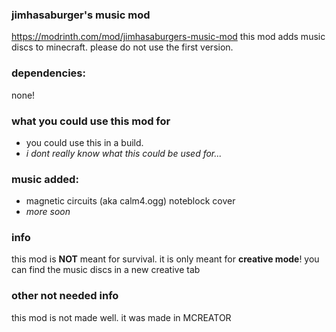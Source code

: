 ### jimhasaburger's music mod
https://modrinth.com/mod/jimhasaburgers-music-mod
this mod adds music discs to minecraft. please do not use the first version.


### dependencies:
none!

### what you could use this mod for
- you could use this in a build.
- _i dont really know what this could be used for..._

### music added:
- magnetic circuits (aka calm4.ogg) noteblock cover
- _more soon_

### info
this mod is **NOT** meant for survival.
it is only meant for **creative mode**!
you can find the music discs in a new creative tab

### other not needed info
this mod is not made well.
it was made in MCREATOR
